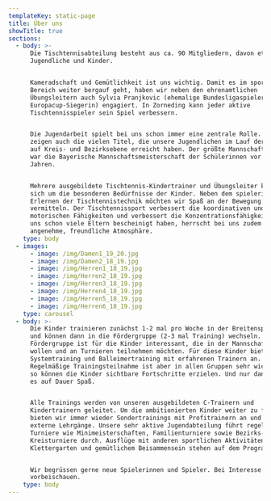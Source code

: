 ```yaml
---
templateKey: static-page
title: Über uns
showTitle: true
sections:
  - body: >-
      Die Tischtennisabteilung besteht aus ca. 90 Mitgliedern, davon etwa 40
      Jugendliche und Kinder.


      Kameradschaft und Gemütlichkeit ist uns wichtig. Damit es im sportlichen
      Bereich weiter bergauf geht, haben wir neben den ehrenamtlichen
      Übungsleitern auch Sylvia Pranjkovic (ehemalige Bundesligaspielerin und
      Europacup-Siegerin) engagiert. In Zorneding kann jeder aktive
      Tischtennisspieler sein Spiel verbessern.


      Die Jugendarbeit spielt bei uns schon immer eine zentrale Rolle. Dies
      zeigen auch die vielen Titel, die unsere Jugendlichen im Lauf der Jahre
      auf Kreis- und Bezirksebene erreicht haben. Der größte Mannschaftserfolg
      war die Bayerische Mannschaftsmeisterschaft der Schülerinnen vor einigen
      Jahren.


      Mehrere ausgebildete Tischtennis-Kindertrainer und Übungsleiter kümmern
      sich um die besonderen Bedürfnisse der Kinder. Neben dem spielerischen
      Erlernen der Tischtennistechnik möchten wir Spaß an der Bewegung
      vermitteln. Der Tischtennissport verbessert die koordinativen und
      motorischen Fähigkeiten und verbessert die Konzentrationsfähigkeit. Wie
      uns schon viele Eltern bescheinigt haben, herrscht bei uns zudem eine sehr
      angenehme, freundliche Atmosphäre.
    type: body
  - images:
      - image: /img/Damen1_19_20.jpg
      - image: /img/Damen2_18_19.jpg
      - image: /img/Herren1_18_19.jpg
      - image: /img/Herren2_18_19.jpg
      - image: /img/Herren3_18_19.jpg
      - image: /img/Herren4_18_19.jpg
      - image: /img/Herren5_18_19.jpg
      - image: /img/Herren6_18_19.jpg
    type: carousel
  - body: >-
      Die Kinder trainieren zunächst 1-2 mal pro Woche in der Breitensportgruppe
      und können dann in die Fördergruppe (2-3 mal Training) wechseln. Die
      Fördergruppe ist für die Kinder interessant, die in der Mannschaft spielen
      wollen und an Turnieren teilnehmen möchten. Für diese Kinder bieten wir
      Systemtraining und Balleimertraining mit erfahrenen Trainern an.
      Regelmäßige Trainingsteilnahme ist aber in allen Gruppen sehr wichtig. Nur
      so können die Kinder sichtbare Fortschritte erzielen. Und nur dann macht
      es auf Dauer Spaß.


      Alle Trainings werden von unseren ausgebildeten C-Trainern und
      Kindertrainern geleitet. Um die ambitionierten Kinder weiter zu fördern,
      bieten wir immer wieder Sondertrainings mit Profitrainern an und besuchen
      externe Lehrgänge. Unsere sehr aktive Jugendabteilung führt regelmäßig
      Turniere wie Minimeisterschaften, Familienturniere sowie Bezirks-und
      Kreisturniere durch. Ausflüge mit anderen sportlichen Aktivitäten, z. B.
      Klettergarten und gemütlichem Beisammensein stehen auf dem Programm.


      Wir begrüssen gerne neue Spielerinnen und Spieler. Bei Interesse einfach
      vorbeischauen.
    type: body
---
```


